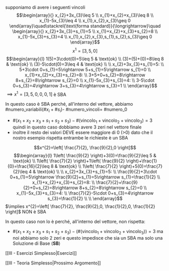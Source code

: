 supponiamo di avere i seguenti vincoli $$\begin{array}{}
x_{2}+3x_{3}\leq 5 \\
x_{1}+x_{2}+x_{3}\leq 8 \\
x_{1}-5x_{3}\leq 4 \\
x_{1},x_{2},x_{3}\geq 0
\end{array}\quad\stackrel{\text{forma standard}}{\longrightarrow}\quad
\begin{array}{}
x_{2}+3x_{3}+s_{1}=5 \\
x_{1}+x_{2}+x_{3}+s_{2}=8 \\
x_{1}-5x_{3}+s_{3}=4 \\
x_{1},x_{2},x_{3},s_{1},s_{2},s_{3}\geq 0
\end{array}$$
$$x^{1}=[3,5,0]$$
$$\begin{array}{l}
1(5)+3\cdot(0)=5\leq 5 & \text{ok} \\
(3)+(5)+(0)=8\leq 8 & \text{ok} \\
(3)-5\cdot(0)=3\leq 4 & \text{ok} \\ \\
x_{2}+3x_{3}+s_{1}=5: \\
 5+3\cdot 0+s_{1}=5\rightarrow 5+s_{1}=5\rightarrow s_{1}=0 \\
x_{1}+x_{2}+x_{3}+s_{2}=8: \\
3+5+0+s_{2}=8\rightarrow 8+s_{2}=8\rightarrow s_{2}=0 \\
x_{1}-5x_{3}+s_{3}=4: \\
3-5\cdot 0+s_{3}=4\rightarrow 3+s_{3}=4\rightarrow s_{3}=1 \\
\end{array}$$
$\implies x^{1}=[3,5,0,0,0,1]$ è SBA

In questo caso è SBA perché, all'interno del vettore, abbiamo 
#numero_variabili($\#x_{i}+\# s_{i}$)- #numero_vincoli= #numero_0
- $\#(x_{1}+x_{2}+x_{3}+s_{1}+s_{2}+s_{3})-\#(\text{vincolo}_{1}+\text{vincolo}_{2}+\text{vincolo}_{3})=3$
	quindi in questo caso dobbiamo avere 3 zeri nel vettore finale 
- inoltre il resto dei valori DEVE essere maggiore di 0 (>0)
dato che il nostro esempio rispetta entrambe le richieste è un SBA

$$x^{2}=\left[ \frac{7}{2}, \frac{9}{2},0 \right]$$
$$\begin{array}{l}
1\left( \frac{9}{2} \right)+3(0)=\frac{9}{2}\leq 5 & \text{ok} \\
1\left( \frac{7}{2} \right)+1\left( \frac{9}{2} \right)+\frac{1}{0}=\frac{16}{2}\leq 8 & \text{ok} \\
1\left( \frac{7}{2} \right)+5(0)=\frac{7}{2}\leq 4 & \text{ok} \\ \\
x_{2}+3x_{3}+s_{1}=5: \\
 \frac{9}{2}+3\cdot 0+s_{1}=5\rightarrow \frac{9}{2}+s_{1}=5\rightarrow s_{1}=\frac{1}{2} \\
x_{1}+x_{2}+x_{3}+s_{2}=8: \\
\frac{7}{2}+\frac{9}{2}+0+s_{2}=8\rightarrow 8+s_{2}=8\rightarrow s_{2}=0 \\
x_{1}-5x_{3}+s_{3}=4: \\
\frac{7}{2}-5\cdot 0+s_{3}=4\rightarrow s_{3}=\frac{1}{2} \\ \\
\end{array}$$
$\implies x^{2}=\left[ \frac{7}{2}, \frac{9}{2},0, \frac{1}{2},0, \frac{1}{2} \right]$ NON è SBA

In questo caso non lo è perché, all'interno del vettore, non rispetta:
- $\#(x_{1}+x_{2}+x_{3}+s_{1}+s_{2}+s_{3})-(\#(\text{vincolo}_{1}+\text{vincolo}_{2}+\text{vincolo}_{3}))=3$ 
	ma noi abbiamo solo 2 zeri e questo impedisce che sia un SBA ma solo una Soluzione di Base (**SB**)

[[III - Esercizi Simplesso|Esercizi]]

[[III - Teoria Simplesso|Prossimo Argomento]]
